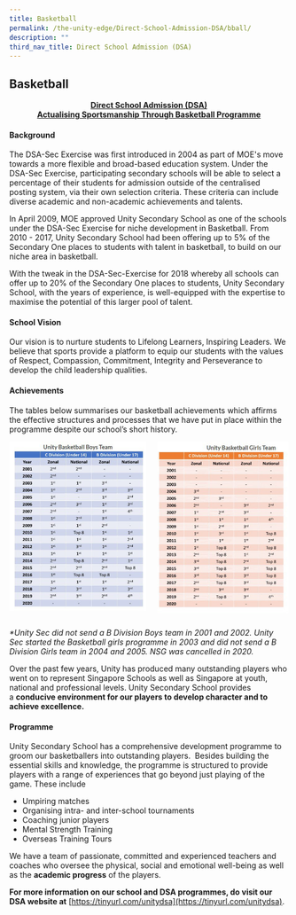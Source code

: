 ```yaml
---
title: Basketball
permalink: /the-unity-edge/Direct-School-Admission-DSA/bball/
description: ""
third_nav_title: Direct School Admission (DSA)
---
```

## Basketball

<center><u><b>Direct School Admission (DSA)<br>Actualising Sportsmanship Through Basketball Programme</u></b></center>

#### Background

The DSA-Sec Exercise was first introduced in 2004 as part of MOE's move towards a more flexible and broad-based education system. Under the DSA-Sec Exercise, participating secondary schools will be able to select a percentage of their students for admission outside of the centralised posting system, via their own selection criteria. These criteria can include diverse academic and non-academic achievements and talents.

In April 2009, MOE approved Unity Secondary School as one of the schools under the DSA-Sec Exercise for niche development in Basketball. From 2010 - 2017, Unity Secondary School had been offering up to 5% of the Secondary One places to students with talent in basketball, to build on our niche area in basketball.

With the tweak in the DSA-Sec-Exercise for 2018 whereby all schools can offer up to 20% of the Secondary One places to students, Unity Secondary School, with the years of experience, is well-equipped with the expertise to maximise the potential of this larger pool of talent.

#### School Vision 

Our vision is to nurture students to Lifelong Learners, Inspiring Leaders. We believe that sports provide a platform to equip our students with the values of Respect, Compassion, Commitment, Integrity and Perseverance to develop the child leadership qualities.

#### Achievements

The tables below summarises our basketball achievements which affirms the effective structures and processes that we have put in place within the programme despite our school’s short history.

<img src="/images/photo1670247186.jpeg" style="width:49%" align=left>
<img src="/images/photo1670247199.jpeg" style="width:47%" align=right>
<br clear="left"><br>

_\*Unity Sec did not send a B Division Boys team in 2001 and 2002. Unity Sec started the Basketball girls programme in 2003 and did not send a B Division Girls team in 2004 and 2005. NSG was cancelled in 2020._

Over the past few years, Unity has produced many outstanding players who went on to represent Singapore Schools as well as Singapore at youth, national and professional levels. Unity Secondary School provides a **conducive environment for our players to develop character and to achieve excellence.**

#### Programme 

Unity Secondary School has a comprehensive development programme to groom our basketballers into outstanding players.  Besides building the essential skills and knowledge, the programme is structured to provide players with a range of experiences that go beyond just playing of the game. These include

*   Umpiring matches
*   Organising intra- and inter-school tournaments
*   Coaching junior players
*   Mental Strength Training
*   Overseas Training Tours

We have a team of passionate, committed and experienced teachers and coaches who oversee the physical, social and emotional well-being as well as the **academic progress** of the players.

**For more information on our school and DSA programmes, do visit our DSA website at** [https://tinyurl.com/unitydsa](https://tinyurl.com/unitydsa).
